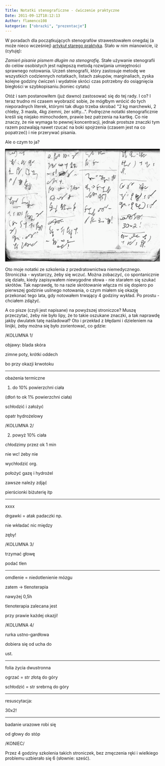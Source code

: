 ```yaml
---
Title: Notatki stenograficzne - ćwiczenie praktyczne
Date: 2011-09-12T18:12:13
Author: flamenco108
kategorie: ["obrazki", "prezentacje"]
---
```


W poradach dla początkujących stenografów strawestowałem onegdaj (a może
nieco wcześniej) [artykuł starego
praktyka](../2011-06-03_porady-dla-adeptow-stenografii/). Stało w nim mianowicie, iż (cytuję):

*Zamień pisanie pismem długim na stenografię*. Stałe używanie stenografii do
celów osobistych jest najlepszą metodą rozwijania umiejętności sprawnego
notowania. Uczeń stenografii, który zastosuje metodę we wszystkich
codziennych notatkach, listach zakupów, marginaliach, zyska kolejne
godziny ćwiczeń i wydatnie skróci czas potrzebny do osiągnięcia
biegłości w szybkopisaniu.(koniec cytatu)

Otóż
i sam postanowiłem (już dawno) zastosować się do tej rady. I co? I teraz
trudno mi czasem wyobrazić sobie, że mógłbym wrócić do tych nieporadnych
literek, którymi tak długo trzeba skrobać "2 kg marchewki, 2 chleby, 3
masła, 4kg ziemni, żer sółty...". Podręczne notatki stenograficznie
kreśli się niejako mimochodem, prawie bez patrzenia na kartkę. Co nie
znaczy, że nie wymaga to pewnej koncentracji, jednak prostsze znaczki
tym razem pozwalają nawet rzucać na boki spojrzenia (czasem jest na co
popatrzeć) i nie przerywać pisania.

Ale
o czym to ja?





![](ratownictwo1.png)


Oto
moje notatki ze szkolenia z przedratownictwa niemedycznego. Stroniczka -
wystarczy, żeby się wczuć. Można zobaczyć, co spontanicznie się działo,
kiedy zapisywałem niewygodne słowa - nie starałem się szukać skrótów.
Tak naprawdę, to na razie skrótowanie włącza mi się dopiero po pierwszej
godzinie usilnego notowania, o czym miałem się okazję przekonać tego
lata, gdy notowałem trwający 4 godziny wykład. Po prostu - chciałem
zdążyć.

A
co pisze (czyli jest napisane) na powyższej stroniczce? Muszę
przeczytać, żeby nie było lipy, że to takie oszukane znaczki, a tak
naprawdę jakby dwulatek tatę naśladował? Oto i przekład z błędami i
dzieleniem na linijki, żeby można się było zorientować, co
gdzie:

/KOLUMNA 1/

objawy: blada skóra

zimne poty, krótki oddech

bo przy okazji krwotoku

-------------------

obażenia termiczne

1. do 10% powierzchni ciała

(dłoń to ok 1% powierzchni ciała)

schłodzić i założyć

opatr hydrożelowy

/KOLUMNA 2/

2. powyż 10% ciała

chłodzimy przez ok 1 min

nie wc! żeby nie 

wychłodzić org.

położyć gazę i hydrożel

zawsze należy zdjąć

pierścionki biżuterię itp

----------------

xxxx

drgawki = atak padaczki np.

nie wkładać nic między 

zęby!

/KOLUMNA 3/

trzymać głowę


podać tlen


----------------


omdlenie = niedotlenienie
mózgu


zatem -&gt; tlenoterapia


nawyżej 0,5h


tlenoterapia zalecana jest


przy prawie każdej okazji!




 
/KOLUMNA 4/
 




rurka ustno-gardłowa


dobiera się od ucha do


ust.


--------------


folia życia dwustronna


ogrzać = str złotą do góry


schłodzić = str srebrną do
góry


-------------


resuscytacja:


30x2!


---------------


badanie urazowe robi się 


od głowy do stóp




 
/KONIEC/
 
Przez 4 godziny szkolenia takich stroniczek,
bez zmęczenia ręki i wielkiego problemu uzbierało się 6 (słownie:
sześć).




